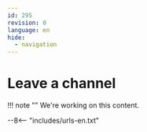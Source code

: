 ```yaml
---
id: 295
revision: 0
language: en
hide:
  - navigation
---
```


# Leave a channel

!!! note ""
     We're working on this content.


--8<-- "includes/urls-en.txt"